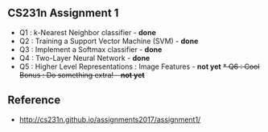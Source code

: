 ## CS231n Assignment 1
* Q1 : k-Nearest Neighbor classifier - **done**
* Q2 : Training a Support Vector Machine (SVM) - **done**
* Q3 : Implement a Softmax classifier - **done**
* Q4 : Two-Layer Neural Network - **done**
* Q5 : Higher Level Representations : Image Features - **not yet**
~~* Q6 : Cool Bonus : Do something extra! - **not yet**~~

## Reference
* http://cs231n.github.io/assignments2017/assignment1/